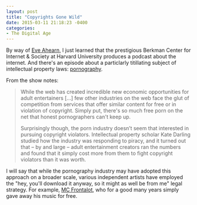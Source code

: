 ```yaml
---
layout: post
title: "Copyrights Gone Wild"
date: 2015-03-11 21:18:23 -0400
categories: 
- The Digital Age
---
```


By way of [Eve Ahearn](http://www.eveahearn.com/obsessed-with-podcasts/), I just learned that the prestigious Berkman Center for Internet & Society at Harvard University produces a podcast about the internet. And there's an episode about a particlarly titillating subject of intellectual property laws: [pornography](https://soundcloud.com/radioberkman/rb-214-ip-without-ip).

From the show notes:

> While the web has created incredible new economic opportunities for adult entertainers […] few other industries on the web face the glut of competition from services that offer similar content for free or in violation of copyright. Simply put, there's so much free porn on the net that honest pornographers can't keep up.
>
> Surprisingly though, the porn industry doesn’t seem that interested in pursuing copyright violators. Intellectual property scholar Kate Darling studied how the industry was responding to piracy, and it turned out that – by and large – adult entertainment creators ran the numbers and found that it simply cost more from them to fight copyright violators than it was worth.

I will say that while the pornography industry may have adopted this approach on a broader scale, various independent artists have employed the "hey, you'll download it anyway, so it might as well be from me" legal strategy. For example, [MC Frontalot](http://frontalot.com), who for a good many years simply gave away his music for free. 